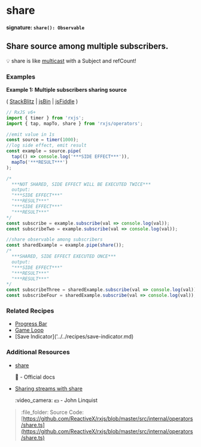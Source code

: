 # share

#### signature: `share(): Observable`

## Share source among multiple subscribers.

:bulb: share is like [multicast](multicast.md) with a Subject and refCount!

### Examples

**Example 1: Multiple subscribers sharing source**

\( [StackBlitz](https://stackblitz.com/edit/typescript-dlaa1p?file=index.ts&devtoolsheight=100) \| [jsBin](http://jsbin.com/jobiyomari/1/edit?js,console) \| [jsFiddle](https://jsfiddle.net/btroncone/Lmesxxaq/) \)

```javascript
// RxJS v6+
import { timer } from 'rxjs';
import { tap, mapTo, share } from 'rxjs/operators';

//emit value in 1s
const source = timer(1000);
//log side effect, emit result
const example = source.pipe(
  tap(() => console.log('***SIDE EFFECT***')),
  mapTo('***RESULT***')
);

/*
  ***NOT SHARED, SIDE EFFECT WILL BE EXECUTED TWICE***
  output:
  "***SIDE EFFECT***"
  "***RESULT***"
  "***SIDE EFFECT***"
  "***RESULT***"
*/
const subscribe = example.subscribe(val => console.log(val));
const subscribeTwo = example.subscribe(val => console.log(val));

//share observable among subscribers
const sharedExample = example.pipe(share());
/*
  ***SHARED, SIDE EFFECT EXECUTED ONCE***
  output:
  "***SIDE EFFECT***"
  "***RESULT***"
  "***RESULT***"
*/
const subscribeThree = sharedExample.subscribe(val => console.log(val));
const subscribeFour = sharedExample.subscribe(val => console.log(val));
```

### Related Recipes

* [Progress Bar](../../recipes/progressbar.md)
* [Game Loop](../../recipes/gameloop.md)
* \[Save Indicator\]\('../../recipes/save-indicator.md\)

### Additional Resources

* [share](https://rxjs.dev/api/operators/share)

  :newspaper: - Official docs

* [Sharing streams with share](https://egghead.io/lessons/rxjs-sharing-streams-with-share?course=step-by-step-async-javascript-with-rxjs)

  :video\_camera: :dollar: - John Linquist

> :file\_folder: Source Code: [https://github.com/ReactiveX/rxjs/blob/master/src/internal/operators/share.ts](https://github.com/ReactiveX/rxjs/blob/master/src/internal/operators/share.ts)

